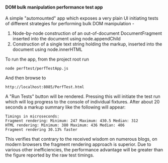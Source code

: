 #### DOM bulk manipulation performance test app

A simple "automounted" app which exposes a very plain UI initiating tests of different strategies for performing bulk
DOM manipulation - 

1. Node-by-node construction of an out-of-document DocumentFragment inserted into the document using node.appendChild
2. Construction of a single text string holding the markup, inserted into the document using node.innerHTML

To run the app, from the project root run 

    node perftest/perfTestApp.js
    
And then browse to 

    http://localhost:8085/PerfTest.html

A "Run Tests" button will be rendered. Pressing this will initiate the test run which will log progress to the console
of individual fixtures. After about 20 seconds a markup summary like the following will appear:

    Timings in microseconds:
    Fragment rendering: Minimum: 247 Maximum: 430.5 Median: 312
    HTML rendering: Minimum: 380 Maximum: 436 Median: 406
    Fragment rendering 30.13% faster
    
This verifies that contrary to the received wisdom on numerous blogs, on modern browsers the fragment rendering approach
is superior. Due to various other inefficiencies, the performance advantage will be greater than the figure reported
by the raw test timings.

